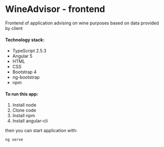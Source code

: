 # WineAdvisor - frontend

Frontend of application advising on wine purposes based on data provided by client

#### Technology stack:

* TypeScript 2.5.3
* Angular 5
* HTML
* CSS
* Bootstrap 4
* ng-bootstrap
* npm

#### To run this app:
1) Install node
2) Clone code
3) Install npm
4) Install angular-cli

then you can start application with:

```
ng serve
```
